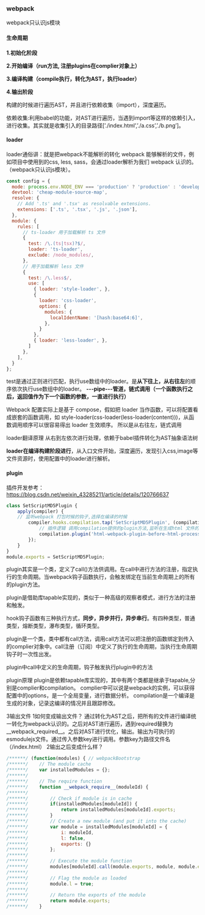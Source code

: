 ### webpack

webpack只认识js模块

#### 生命周期 

**1.初始化阶段**

**2.开始编译（run方法, 注册plugins在complier对象上）**

**3.编译构建（compile执行，转化为AST，执行loader）**

**4.输出阶段**

构建的时候进行遍历AST，并且进行依赖收集（import），深度遍历。

依赖收集:利用babel的功能，对AST进行遍历，当遇到import等这样的依赖引入，进行收集。其实就是收集引入的目录路径[’./index.html’,’./a.css’,’./b.png’]。

#### loader
loader通俗讲：就是把webpack不能解析的转化 webpack 能够解析的文件，例如项目中使用到的css, less, sass，会通过loader解析为我们 webpack 认识的。（webpack只认识js模块）。

```js
const config = {
  mode: process.env.NODE_ENV === 'production' ? 'production' : 'development',
  devtool: 'cheap-module-source-map',
  resolve: {
    // Add '.ts' and '.tsx' as resolvable extensions.
    extensions: ['.ts', '.tsx', '.js', '.json'],
  },
  module: {
    rules: [
      // ts-loader 用于加载解析 ts 文件
      {
        test: /\.(ts|tsx)?$/,
        loader: 'ts-loader',
        exclude: /node_modules/,
      },
      // 用于加载解析 less 文件
      {
        test: /\.less$/,
        use: [
          { loader: 'style-loader', },
          {
            loader: 'css-loader',
            options: {
              modules: {
                localIdentName: '[hash:base64:6]',
              },
            }
          },
          { loader: 'less-loader', },
        ]
      },
    ],
  }
};
```
test是通过正则进行匹配，执行use数组中的loader。是**从下往上，从右往左**的顺序依次执行use数组中的loader。 
**---pipe---管道，链式调用（一个函数执行之后，返回值作为下一个函数的参数，一直进行执行）**

 Webpack 配置实际上是基于 compose，假如把 loader 当作函数，可以将配置看成嵌套的函数调用，如 style-loader(css-loader(less-loader(content)))，从函数调用顺序可以很容易得出 loader 生效顺序。
所以是从右往左，链式调用

loader翻译原理
从右到左依次进行处理，依赖于babel插件转化为AST抽象语法树

**loader在编译构建阶段进行**，从入口文件开始，深度遍历，发现引入css,image等文件资源时，使用配置中的loader进行解析。


#### plugin
插件开发参考：https://blog.csdn.net/weixin_43285211/article/details/120766637

```js
class SetScriptMD5Plugin {
    apply(compiler) {
    // 监听webpack 打包时候的钩子,选择在编译的时候
        compiler.hooks.compilation.tap('SetScriptMD5Plugin', (compilation, callback) => {
            // 插件逻辑 调用compilation提供的plugin方法,监听在生成html 文件的时候获取index.html的上下文
            compilation.plugin('html-webpack-plugin-before-html-processing', (htmlPluginData) => {});
        });
    }
}
module.exports = SetScriptMD5Plugin;
```

plugin其实是一个类，定义了call()方法供调用。在call中进行方法的注册，指定执行的生命周期。当webpack钩子函数执行，会触发绑定在当前生命周期上的所有的plugin方法。

plugin是借助库tapable实现的，类似于一种高级的观察者模式，进行方法的注册和触发。

hook钩子函数有三种执行方式，**同步，异步并行，异步串行**。有四种类型，普通类型，熔断类型，瀑布类型，循环类型。

plugin是一个类，类中都有call方法，调用call方法可以把注册的函数绑定到传入的complier对象中。call注册（订阅）中定义了执行的生命周期，当执行生命周期钩子时一次性出发。

plugin中call中定义的生命周期，钩子触发执行plugin中的方法

plugin原理
plugin是依赖tapable库实现的，其中有两个类都是继承于tapable,分别是complier和compilation。
complier中可以说是webpack的实例，可以获得配置中的options，是一个全局变量，进行数据分析。
compilation是一个编译是生成的对象，记录这编译的情况并且跟踪修改。

3输出文件
1如何变成输出文件？
通过转化为AST之后，把所有的文件进行编译统一转化为webpack认识的。之后对AST进行遍历，遇到required替换为__webpack_required__。之后对AST进行优化，输出。输出为可执行的esmodulejs文件。通过传入参数key进行调用。参数key为路径文件名（/index.html）
2输出之后变成什么样？

```js
/******/ (function(modules) { // webpackBootstrap
/******/ 	// The module cache
/******/ 	var installedModules = {};
/******/
/******/ 	// The require function
/******/ 	function __webpack_require__(moduleId) {
/******/
/******/ 		// Check if module is in cache
/******/ 		if(installedModules[moduleId]) {
/******/ 			return installedModules[moduleId].exports;
/******/ 		}
/******/ 		// Create a new module (and put it into the cache)
/******/ 		var module = installedModules[moduleId] = {
/******/ 			i: moduleId,
/******/ 			l: false,
/******/ 			exports: {}
/******/ 		};
/******/
/******/ 		// Execute the module function
/******/ 		modules[moduleId].call(module.exports, module, module.exports, __webpack_require__);
/******/
/******/ 		// Flag the module as loaded
/******/ 		module.l = true;
/******/
/******/ 		// Return the exports of the module
/******/ 		return module.exports;
/******/ 	}
```

